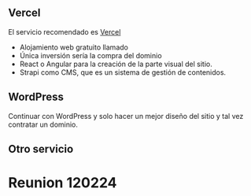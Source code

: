 ## Vercel
El servicio recomendado es [Vercel](https://vercel.com/)
- Alojamiento web gratuito llamado 
- Única inversión sería la compra del dominio
- React o Angular para la creación de la parte visual del sitio.
- Strapi como CMS, que es un sistema de gestión de contenidos.
## WordPress
Continuar con WordPress y solo hacer un mejor diseño del sitio y tal vez contratar un dominio.

## Otro servicio

# Reunion 120224
